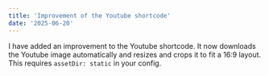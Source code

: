 ```yaml
---
title: 'Improvement of the Youtube shortcode'
date: '2025-06-20'
---
```


I have added an improvement to the Youtube shortcode. It now downloads the Youtube image automatically and resizes and crops it to fit a 16:9 layout. This requires `assetDir: static` in your config.